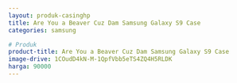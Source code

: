 ```yaml
---
layout: produk-casinghp
title: Are You a Beaver Cuz Dam Samsung Galaxy S9 Case
categories: samsung

# Produk
product-title: Are You a Beaver Cuz Dam Samsung Galaxy S9 Case
image-drive: 1COudD4kN-M-1QpfVbb5eTS4ZQ4H5RLDK
harga: 90000
---
```

